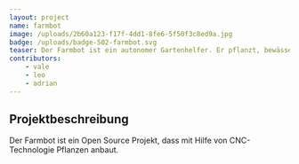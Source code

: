 ```yaml
---
layout: project
name: farmbot
image: /uploads/2b60a123-f17f-4dd1-8fe6-5f50f3c8ed9a.jpg
badge: /uploads/badge-502-farmbot.svg
teaser: Der Farmbot ist ein autonomer Gartenhelfer. Er pflanzt, bewässer und düngt ein Hochbeet. Auf der Bundesgartenschau in Heilbronn wird ein Prototyp ausgestellt sein und in Aktion zu begutachten.
contributors:
    - vale
    - leo
    - adrian
---
```



## Projektbeschreibung

Der Farmbot ist ein Open Source Projekt, dass mit Hilfe von CNC-Technologie Pflanzen anbaut.
